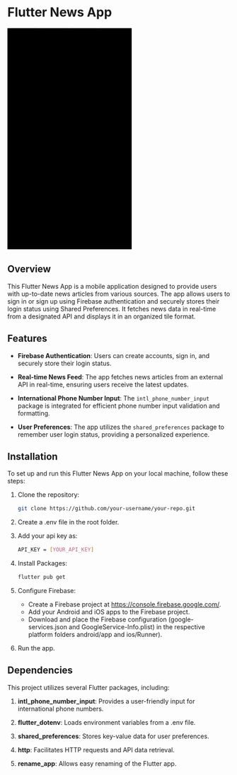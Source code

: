 # Flutter News App

<!-- ![App Screenshot](/assets/news.gif) -->
<img src="./assets/news.gif" alt="App Screenshot" height="500">

## Overview

This Flutter News App is a mobile application designed to provide users with up-to-date news articles from various sources. The app allows users to sign in or sign up using Firebase authentication and securely stores their login status using Shared Preferences. It fetches news data in real-time from a designated API and displays it in an organized tile format.

## Features

- **Firebase Authentication**: Users can create accounts, sign in, and securely store their login status.

- **Real-time News Feed**: The app fetches news articles from an external API in real-time, ensuring users receive the latest updates.

- **International Phone Number Input**: The `intl_phone_number_input` package is integrated for efficient phone number input validation and formatting.

- **User Preferences**: The app utilizes the `shared_preferences` package to remember user login status, providing a personalized experience.

## Installation

To set up and run this Flutter News App on your local machine, follow these steps:

1. Clone the repository:

   ```bash
   git clone https://github.com/your-username/your-repo.git
   ```

2. Create a .env file in the root folder.
3. Add your api key as:

   ```bash
   API_KEY = [YOUR_API_KEY]
   ```

4. Install Packages:

   ```bash
   flutter pub get
   ```

5. Configure Firebase:
   - Create a Firebase project at https://console.firebase.google.com/.
   - Add your Android and iOS apps to the Firebase project.
   - Download and place the Firebase configuration (google-services.json and GoogleService-Info.plist) in the respective platform folders android/app and ios/Runner).
6. Run the app.

## Dependencies

This project utilizes several Flutter packages, including:

1. **intl_phone_number_input**: Provides a user-friendly input for international phone numbers.

2. **flutter_dotenv**: Loads environment variables from a .env file.
3. **shared_preferences**: Stores key-value data for user preferences.
4. **http**: Facilitates HTTP requests and API data retrieval.
5. **rename_app**: Allows easy renaming of the Flutter app.
